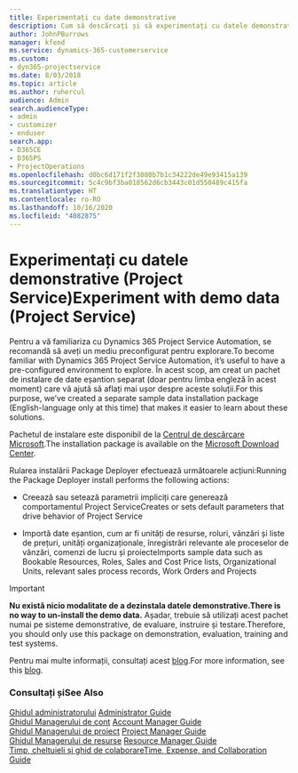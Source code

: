 ```yaml
---
title: Experimentați cu date demonstrative
description: Cum să descărcați și să experimentați cu datele demonstrative pentru Project Service Automation.
author: JohnPBurrows
manager: kfend
ms.service: dynamics-365-customerservice
ms.custom:
- dyn365-projectservice
ms.date: 8/03/2018
ms.topic: article
ms.author: ruhercul
audience: Admin
search.audienceType:
- admin
- customizer
- enduser
search.app:
- D365CE
- D365PS
- ProjectOperations
ms.openlocfilehash: d0bc6d171f2f3080b7b1c34222de49e93415a139
ms.sourcegitcommit: 5c4c9bf3ba018562d6cb3443c01d550489c415fa
ms.translationtype: HT
ms.contentlocale: ro-RO
ms.lasthandoff: 10/16/2020
ms.locfileid: "4082875"
---
```

# <a name="experiment-with-demo-data-project-service"></a><span data-ttu-id="a2e85-103">Experimentați cu datele demonstrative (Project Service)</span><span class="sxs-lookup"><span data-stu-id="a2e85-103">Experiment with demo data (Project Service)</span></span>

<span data-ttu-id="a2e85-104">Pentru a vă familiariza cu Dynamics 365 Project Service Automation, se recomandă să aveți un mediu preconfigurat pentru explorare.</span><span class="sxs-lookup"><span data-stu-id="a2e85-104">To become familiar with Dynamics 365 Project Service Automation, it’s useful to have a pre-configured environment to explore.</span></span> <span data-ttu-id="a2e85-105">În acest scop, am creat un pachet de instalare de date eșantion separat (doar pentru limba engleză în acest moment) care vă ajută să aflați mai ușor despre aceste soluții.</span><span class="sxs-lookup"><span data-stu-id="a2e85-105">For this purpose, we’ve created a separate sample data installation package (English-language only at this time) that makes it easier to learn about these solutions.</span></span> 

<span data-ttu-id="a2e85-106">Pachetul de instalare este disponibil de la [Centrul de descărcare Microsoft](https://go.microsoft.com/fwlink/?linkid=859966).</span><span class="sxs-lookup"><span data-stu-id="a2e85-106">The installation package is available on the [Microsoft Download Center](https://go.microsoft.com/fwlink/?linkid=859966).</span></span>  

<span data-ttu-id="a2e85-107">Rularea instalării Package Deployer efectuează următoarele acțiuni:</span><span class="sxs-lookup"><span data-stu-id="a2e85-107">Running the Package Deployer install performs the following actions:</span></span> 
  
-   <span data-ttu-id="a2e85-108">Creează sau setează parametrii impliciți care generează comportamentul Project Service</span><span class="sxs-lookup"><span data-stu-id="a2e85-108">Creates or sets default parameters that drive behavior of Project Service</span></span>  
  
-   <span data-ttu-id="a2e85-109">Importă date eșantion, cum ar fi unități de resurse, roluri, vânzări și liste de prețuri, unități organizaționale, înregistrări relevante ale proceselor de vânzări, comenzi de lucru și proiecte</span><span class="sxs-lookup"><span data-stu-id="a2e85-109">Imports sample data such as Bookable Resources, Roles, Sales and Cost Price lists, Organizational Units, relevant sales process records, Work Orders and Projects</span></span>    
  
> [!IMPORTANT]
> <span data-ttu-id="a2e85-110">**Nu există nicio modalitate de a dezinstala datele demonstrative.**</span><span class="sxs-lookup"><span data-stu-id="a2e85-110">**There is no way to un-install the demo data.**</span></span> <span data-ttu-id="a2e85-111">Așadar, trebuie să utilizați acest pachet numai pe sisteme demonstrative, de evaluare, instruire și testare.</span><span class="sxs-lookup"><span data-stu-id="a2e85-111">Therefore, you should only use this package on demonstration, evaluation, training and test systems.</span></span>

<span data-ttu-id="a2e85-112">Pentru mai multe informații, consultați acest [blog](https://blogs.msdn.microsoft.com/crm/2017/10/24/microsoft-dynamics-365-for-field-service-and-project-service-automation-sample-data).</span><span class="sxs-lookup"><span data-stu-id="a2e85-112">For more information, see this [blog](https://blogs.msdn.microsoft.com/crm/2017/10/24/microsoft-dynamics-365-for-field-service-and-project-service-automation-sample-data).</span></span>





  
### <a name="see-also"></a><span data-ttu-id="a2e85-113">Consultați și</span><span class="sxs-lookup"><span data-stu-id="a2e85-113">See Also</span></span>  
 <span data-ttu-id="a2e85-114">[Ghidul administratorului](../psa/admin-guide.md) </span><span class="sxs-lookup"><span data-stu-id="a2e85-114">[Administrator Guide](../psa/admin-guide.md) </span></span>  
 <span data-ttu-id="a2e85-115">[Ghidul Managerului de cont](../psa/account-manager-guide.md) </span><span class="sxs-lookup"><span data-stu-id="a2e85-115">[Account Manager Guide](../psa/account-manager-guide.md) </span></span>  
 <span data-ttu-id="a2e85-116">[Ghidul Managerului de proiect](../psa/project-manager-guide.md) </span><span class="sxs-lookup"><span data-stu-id="a2e85-116">[Project Manager Guide](../psa/project-manager-guide.md) </span></span>  
 <span data-ttu-id="a2e85-117">[Ghidul Managerului de resurse](../psa/resource-manager-guide.md) </span><span class="sxs-lookup"><span data-stu-id="a2e85-117">[Resource Manager Guide](../psa/resource-manager-guide.md) </span></span>  
 [<span data-ttu-id="a2e85-118">Timp, cheltuieli și ghid de colaborare</span><span class="sxs-lookup"><span data-stu-id="a2e85-118">Time, Expense, and Collaboration Guide</span></span>](../psa/time-expense-collaboration-guide.md)
